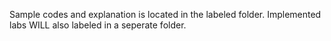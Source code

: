 Sample codes and explanation is located in the labeled folder.
Implemented labs WILL also labeled in a seperate folder.
